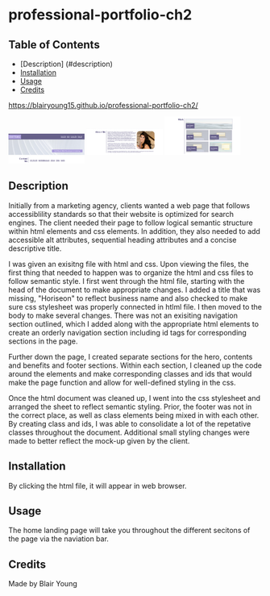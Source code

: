 # professional-portfolio-ch2
## Table of Contents

* [Description] (#description)
* [Installation](#installation)
* [Usage](#usage)
* [Credits](#credits)

https://blairyoung15.github.io/professional-portfolio-ch2/

<img src="https://github.com/blairyoung15/professional-portfolio-ch2/blob/main/assets/images/website-screenshots/professionalportfolio1.png" width="30%"></img>
<img src="https://github.com/blairyoung15/professional-portfolio-ch2/blob/main/assets/images/website-screenshots/professionalportfolio2.png" width="30%"></img>
<img src="https://github.com/blairyoung15/professional-portfolio-ch2/blob/main/assets/images/website-screenshots/professionalportfolio3.png" width="30%"></img>
<img src="https://github.com/blairyoung15/professional-portfolio-ch2/blob/main/assets/images/website-screenshots/professionalportfolio4.png" width="30%"></img>

## Description

Initially from a marketing agency, clients wanted a web page that follows accessiblility standards so that their website is optimized for search engines. The client needed their page to follow logical semantic structure within html elements and css elements. In addition, they also needed to add accessible alt attributes, sequential heading attributes and a concise descriptive title. 

I was given an exisitng file with html and css. Upon viewing the files, the first thing that needed to happen was to organize the html and css files to follow semantic style. I first went through the html file, starting with the head of the document to make appropriate changes. I added a title that was missing, "Horiseon" to reflect business name and also checked to make sure css stylesheet was properly connected in htlml file. I then moved to the body to make several changes. There was not an exisiting navigation section outlined, which I added along with the appropriate html elements to create an orderly navigation section including id tags for corresponding sections in the page. 

Further down the page, I created separate sections for the hero, contents and benefits and footer sections. Within each section, I cleaned up the code around the elements and make corresponding classes and ids that would make the page function and allow for well-defined styling in the css. 

Once the html document was cleaned up, I went into the css stylesheet and arranged the sheet to reflect semantic styling. Prior, the footer was not in the correct place, as well as class elements being mixed in with each other. By creating class and ids, I was able to consolidate a lot of the repetative classes throughout the document. Additional small styling changes were made to better reflect the mock-up given by the client.



## Installation

By clicking the html file, it will appear in web browser. 


## Usage

The home landing page will take you throughout the different secitons of the page via the naviation bar.


## Credits

Made by Blair Young

